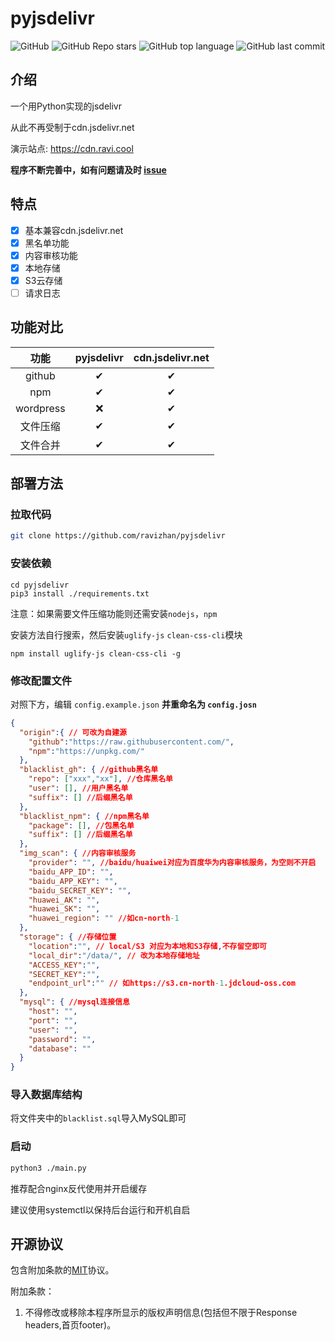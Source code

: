# pyjsdelivr
![GitHub](https://img.shields.io/github/license/ravizhan/pyjsdelivr)
![GitHub Repo stars](https://img.shields.io/github/stars/ravizhan/pyjsdelivr)
![GitHub top language](https://img.shields.io/github/languages/top/ravizhan/pyjsdelivr)
![GitHub last commit](https://img.shields.io/github/last-commit/ravizhan/pyjsdelivr)
## 介绍
一个用Python实现的jsdelivr

从此不再受制于cdn.jsdelivr.net

演示站点: https://cdn.ravi.cool

**程序不断完善中，如有问题请及时 [issue](https://github.com/ravizhan/pyjsdelivr/issues)**

## 特点
- [x] 基本兼容cdn.jsdelivr.net
- [x] 黑名单功能
- [x] 内容审核功能
- [x] 本地存储
- [x] S3云存储
- [ ] 请求日志

## 功能对比

|    功能     | pyjsdelivr | cdn.jsdelivr.net |
|:---------:|:----------:|:----------------:|
|  github   |     ✔      |        ✔         |
|    npm    |     ✔      |        ✔         |
| wordpress |     ❌      |        ✔         |
|   文件压缩    |     ✔      |        ✔         |
|   文件合并    |     ✔      |        ✔         |

## 部署方法
### 拉取代码
```bash
git clone https://github.com/ravizhan/pyjsdelivr
```
### 安装依赖
```
cd pyjsdelivr
pip3 install ./requirements.txt
```
注意：如果需要文件压缩功能则还需安装`nodejs`，`npm`

安装方法自行搜索，然后安装`uglify-js` `clean-css-cli`模块
```
npm install uglify-js clean-css-cli -g
```
### 修改配置文件
对照下方，编辑 `config.example.json`
**并重命名为 `config.josn`**
```json
{
  "origin":{ // 可改为自建源
    "github":"https://raw.githubusercontent.com/",
    "npm":"https://unpkg.com/"
  },
  "blacklist_gh": { //github黑名单
    "repo": ["xxx","xx"], //仓库黑名单
    "user": [], //用户黑名单
    "suffix": [] //后缀黑名单
  },
  "blacklist_npm": { //npm黑名单
    "package": [], //包黑名单
    "suffix": [] //后缀黑名单
  },
  "img_scan": { //内容审核服务
    "provider": "", //baidu/huaiwei对应为百度华为内容审核服务，为空则不开启
    "baidu_APP_ID": "",
    "baidu_APP_KEY": "",
    "baidu_SECRET_KEY": "",
    "huawei_AK": "",
    "huawei_SK": "",
    "huawei_region": "" //如cn-north-1
  },
  "storage": { //存储位置
    "location":"", // local/S3 对应为本地和S3存储,不存留空即可
    "local_dir":"/data/", // 改为本地存储地址
    "ACCESS_KEY":"",
    "SECRET_KEY":"",
    "endpoint_url":"" // 如https://s3.cn-north-1.jdcloud-oss.com
  },
  "mysql": { //mysql连接信息
    "host": "",
    "port": "",
    "user": "",
    "password": "",
    "database": ""
  }
}
```
### 导入数据库结构
将文件夹中的`blacklist.sql`导入MySQL即可
### 启动
```bash
python3 ./main.py
```
推荐配合nginx反代使用并开启缓存

建议使用systemctl以保持后台运行和开机自启

## 开源协议
包含附加条款的[MIT](https://github.com/ravizhan/pyjsdelivr/blob/main/LICENSE)协议。

附加条款：
1. 不得修改或移除本程序所显示的版权声明信息(包括但不限于Response headers,首页footer)。
